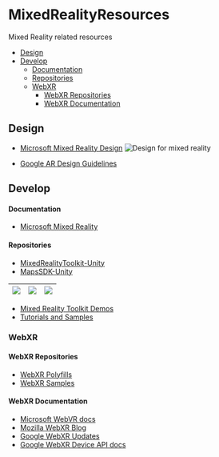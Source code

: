 # MixedRealityResources
Mixed Reality related resources

* [Design](#design)
* [Develop](#develop)
  * [Documentation](#documentation)
  * [Repositories](#repositories)
  * [WebXR](#webxr)
    * [WebXR Repositories](#webxr-repositories)
    * [WebXR Documentation](#webxr-documentation)

## Design

* [Microsoft Mixed Reality Design](https://docs.microsoft.com/windows/mixed-reality/design?WT.mc_id=mixedrealityresources-github-ayyonet)
 ![Design for mixed reality](images/Bicycle-Leschi10.gif)

* [Google AR Design Guidelines](https://designguidelines.withgoogle.com/ar-design/augmented-reality-design-guidelines/introduction.html)

## Develop

#### Documentation

* [Microsoft Mixed Reality](https://docs.microsoft.com/windows/mixed-reality/development?WT.mc_id=mixedrealityresources-github-ayyonet)

#### Repositories

* [MixedRealityToolkit-Unity](https://github.com/microsoft/MixedRealityToolkit-Unity?WT.mc_id=mixedrealityresources-github-ayyonet)
* [MapsSDK-Unity](https://github.com/microsoft/MapsSDK-Unity?WT.mc_id=mixedrealityresources-github-ayyonet)

| <img src="https://github.com/Microsoft/MapsSDK-Unity/wiki/Content/BoulderBalloon.gif"> | <img src="https://github.com/Microsoft/MapsSDK-Unity/wiki/Content/WeatherCube.gif"> | <img src="https://github.com/Microsoft/MapsSDK-Unity/wiki/Content/MtFujiZoom.gif">
| :--- | :--- | :--- |

* [Mixed Reality Toolkit Demos](https://github.com/microsoft/MixedRealityToolkit-Unity/tree/mrtk_release/Assets/MixedRealityToolkit.Examples/Demos?WT.mc_id=mixedrealityresources-github-ayyonet)
* [Tutorials and Samples](https://docs.microsoft.com/windows/mixed-reality/tutorials?WT.mc_id=mixedrealityresources-github-ayyonet)

### WebXR

#### WebXR Repositories 

* [WebXR Polyfills](https://github.com/immersive-web/webxr-polyfill)
* [WebXR Samples](https://immersive-web.github.io/webxr-samples/)

#### WebXR Documentation

* [Microsoft WebVR docs](https://docs.microsoft.com/windows/mixed-reality/using-webvr-in-edge-with-windows-mixed-reality?WT.mc_id=mixedrealityresources-github-ayyonet)
* [Mozilla WebXR Blog](https://blog.mozvr.com/tag/webxr/)
* [Google WebXR Updates](https://developers.google.com/web/updates/tags/webxr)
* [Google WebXR Device API docs](https://developers.google.com/web/fundamentals/vr/status/#xrdevice)
